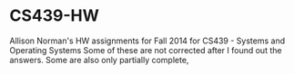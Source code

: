 CS439-HW
========

Allison Norman's HW assignments for Fall 2014 for CS439 - Systems and Operating Systems
Some of these are not corrected after I found out the answers. Some are also only partially complete,

